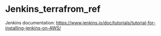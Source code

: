 ﻿# Jenkins_terrafrom_ref

Jenkins documentation:
https://www.jenkins.io/doc/tutorials/tutorial-for-installing-jenkins-on-AWS/
